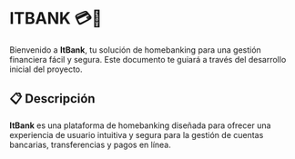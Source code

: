 # ITBANK 💳🏦

Bienvenido a **ItBank**, tu solución de homebanking para una gestión financiera fácil y segura. Este documento te guiará a través del desarrollo inicial del proyecto.

## 📋 Descripción

**ItBank** es una plataforma de homebanking diseñada para ofrecer una experiencia de usuario intuitiva y segura para la gestión de cuentas bancarias, transferencias y pagos en línea.
